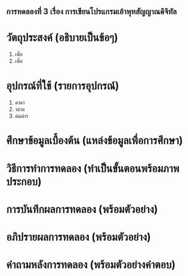 ## การทดลองที่ 3 เรื่อง การเขียนโปรแกรมเอ้าพุทสัญญาณดิจิทัล
# วัตถุประสงค์ (อธิบายเป็นข้อๆ)
1. เพื่อ
2. เพื่อ
# อุปกรณ์ที่ใช้ (รายการอุปกรณ์)
1. ดาดา
2. าด่าด
3. ด่นด่าร
# ศึกษาข้อมูลเบื้องต้น (แหล่งข้อมูลเพื่อการศึกษา)

# วิธีการทำการทดลอง (ทำเป็นขั้นตอนพร้อมภาพประกอบ)

# การบันทึกผลการทดลอง (พร้อมตัวอย่าง)

# อภิปรายผลการทดลอง (พร้อมตัวอย่าง)

# คำถามหลังการทดลอง (พร้อมตัวอย่างคำตอบ)
